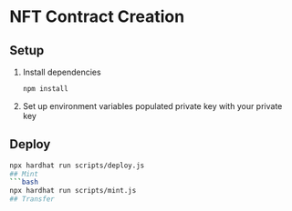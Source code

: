 # NFT Contract Creation

## Setup

1. Install dependencies
   ```bash
   npm install
3. Set up environment variables
   populated private key with your private key

## Deploy
   ```bash
npx hardhat run scripts/deploy.js
## Mint
```bash
  npx hardhat run scripts/mint.js
## Transfer



